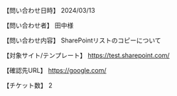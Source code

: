 【問い合わせ日時】
2024/03/13

【問い合わせ者】
田中様

【問い合わせ内容】
SharePointリストのコピーについて

【対象サイト/テンプレート】
https://test.sharepoint.com/

【確認先URL】
https://google.com/

【チケット数】
2